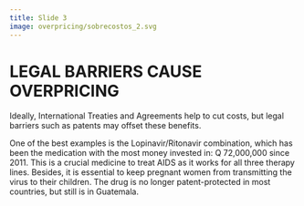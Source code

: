 ```yaml
---
title: Slide 3
image: overpricing/sobrecostos_2.svg
---
```


# LEGAL BARRIERS CAUSE OVERPRICING

Ideally, International Treaties and Agreements help to cut costs, but legal barriers such as patents may offset these benefits.

One of the best examples is the Lopinavir/Ritonavir combination, which has been the medication with the most money invested in: Q 72,000,000 since 2011. This is a crucial medicine to treat AIDS as it works for all three therapy lines. Besides, it is essential to keep pregnant women from transmitting the virus to their children. The drug is no longer patent-protected in most countries, but still is in Guatemala.